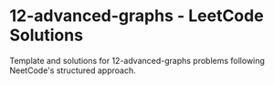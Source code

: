 # 12-advanced-graphs - LeetCode Solutions
Template and solutions for 12-advanced-graphs problems following NeetCode's structured approach.
